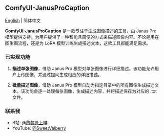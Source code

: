 ## ComfyUI-JanusProCaption

[English](README) | 简体中文

**ComfyUI-JanusProCaption** 是一款专注于生成图像描述的工具，由 Janus Pro 模型提供支持。为用户提供了一种智能且简便的方式来描述图像内容。不论是用在图生图流程，还是为 LoRA 模型训练生成描述文本，这款工具都能满足需求。

### 已实现功能

1. **描述单张图像**，借助 Janus Pro 模型对单张图像进行详细描述。该功能允许用户上传图像，并通过提问生成相应的详细描述。<br>

2. **批量描述图像**，借助 Janus Pro 模型自动为指定目录中的所有图像生成描述文本。该功能会逐一处理每张图像，生成描述内容，并将描述保存为对应的 .txt 文件。<br>

### 联系我

- B站: [@黎黎原上咩](https://space.bilibili.com/449342345)
- YouTube: [@SweetValberry](https://www.youtube.com/@SweetValberry)
